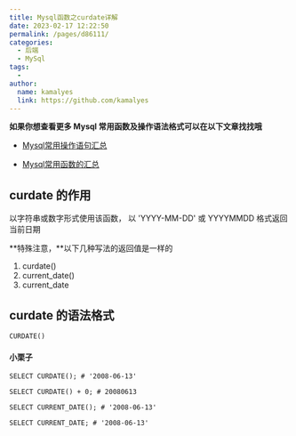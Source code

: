 ```yaml
---
title: Mysql函数之curdate详解 
date: 2023-02-17 12:22:50
permalink: /pages/d86111/
categories:
  - 后端
  - MySql
tags:
  - 
author: 
  name: kamalyes
  link: https://github.com/kamalyes
---
```

**如果你想查看更多 Mysql 常用函数及操作语法格式可以在以下文章找找哦**

- [Mysql常用操作语句汇总](./59.Mysql常用操作语句汇总.md)

- [Mysql常用函数的汇总](./01.Mysql常用函数汇总.md)

curdate 的作用
-----------

以字符串或数字形式使用该函数， 以 'YYYY-MM-DD' 或 YYYYMMDD 格式返回当前日期 

**特殊注意，**以下几种写法的返回值是一样的

1.  curdate()
2.  current_date()
3.  current_date

curdate 的语法格式
-------------

```
CURDATE()
```

#### 小栗子

```
SELECT CURDATE(); # '2008-06-13'

SELECT CURDATE() + 0; # 20080613

SELECT CURRENT_DATE(); # '2008-06-13'

SELECT CURRENT_DATE; # '2008-06-13'
```
